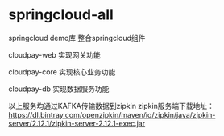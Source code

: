 # springcloud-all
springcloud demo库 整合springcloud组件



cloudpay-web  实现网关功能

cloudpay-core 实现核心业务功能

cloudpay-db  实现数据服务功能


以上服务均通过KAFKA传输数据到zipkin
zipkin服务端下载地址：https://dl.bintray.com/openzipkin/maven/io/zipkin/java/zipkin-server/2.12.1/zipkin-server-2.12.1-exec.jar
